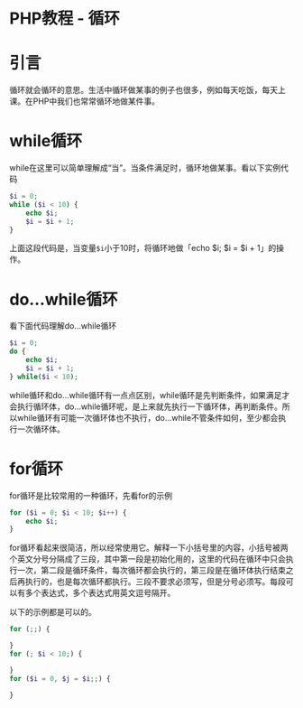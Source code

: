 # PHP教程 - 循环

# 引言

循环就会循环的意思。生活中循环做某事的例子也很多，例如每天吃饭，每天上课。在PHP中我们也常常循环地做某件事。

# while循环

while在这里可以简单理解成“当”。当条件满足时，循环地做某事。看以下实例代码

```php
$i = 0;
while ($i < 10) {
    echo $i;
    $i = $i + 1;
}
```

上面这段代码是，当变量`$i`小于10时，将循环地做「echo $i; $i = $i + 1」的操作。

# do...while循环

看下面代码理解do...while循环

```php
$i = 0;
do {
    echo $i;
    $i = $i + 1;
} while($i < 10);
```

while循环和do...while循环有一点点区别，while循环是先判断条件，如果满足才会执行循环体，do...while循环呢，是上来就先执行一下循环体，再判断条件。所以while循环有可能一次循环体也不执行，do...while不管条件如何，至少都会执行一次循环体。

# for循环

for循环是比较常用的一种循环，先看for的示例

```php
for ($i = 0; $i < 10; $i++) {
    echo $i;
}
```

for循环看起来很简洁，所以经常使用它。解释一下小括号里的内容，小括号被两个英文分号分隔成了三段，其中第一段是初始化用的，这里的代码在循环中只会执行一次，第二段是循环条件，每次循环都会执行的，第三段是在循环体执行结束之后再执行的，也是每次循环都执行。三段不要求必须写，但是分号必须写。每段可以有多个表达式，多个表达式用英文逗号隔开。

以下的示例都是可以的。

```php
for (;;) {

}
for (; $i < 10;) {

}
for ($i = 0, $j = $i;;) {

}
```
